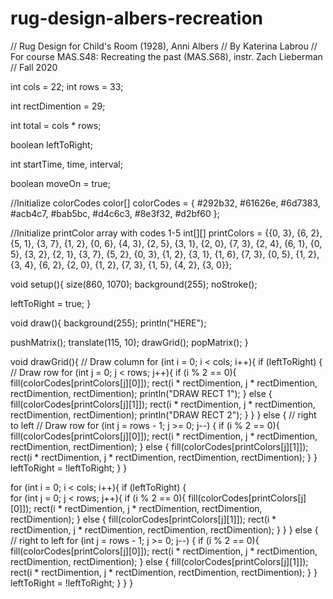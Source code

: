 # rug-design-albers-recreation

// Rug Design for Child's Room (1928), Anni Albers
// By Katerina Labrou 
// For course MAS.S48: Recreating the past (MAS.S68), instr. Zach Lieberman
// Fall 2020


int cols = 22;
int rows = 33;

int rectDimention = 29;

int total = cols * rows;

boolean leftToRight;

int startTime, time, interval;

boolean moveOn = true;

//Initialize colorCodes
color[] colorCodes = { #292b32, 
                       #61626e,
                       #6d7383, 
                       #acb4c7, 
                       #bab5bc, 
                       #d4c6c3, 
                       #8e3f32, 
                       #d2bf60 };
                       
                       
                       
//Initialize printColor array with codes 1-5
int[][] printColors = {{0, 3},
                       {6, 2},
                       {5, 1},
                       {3, 7},
                       {1, 2},
                       {0, 6},
                       {4, 3},
                       {2, 5},
                       {3, 1},
                       {2, 0},
                       {7, 3},
                       {2, 4},
                       {6, 1},
                       {0, 5},
                       {3, 2},
                       {2, 1},
                       {3, 7},
                       {5, 2},
                       {0, 3},
                       {1, 2},
                       {3, 1},
                       {1, 6},
                       {7, 3},
                       {0, 5},
                       {1, 2},
                       {3, 4},
                       {6, 2},
                       {2, 0},
                       {1, 2},
                       {7, 3},
                       {1, 5},
                       {4, 2},
                       {3, 0}};

void setup(){
  size(860, 1070);
  background(255);
  noStroke();
  
  leftToRight = true;
}

void draw(){
  background(255);
  println("HERE");

  pushMatrix();
  translate(115, 10);
  drawGrid();
  popMatrix();
}

void drawGrid(){
  // Draw column
  for (int i = 0; i < cols; i++){
    if (leftToRight) {  
      // Draw row
      for (int j = 0; j < rows; j++){
        if (i % 2 == 0){
          fill(colorCodes[printColors[j][0]]);
          rect(i * rectDimention, j * rectDimention, rectDimention, rectDimention); 
          println("DRAW RECT 1");
      } else {
          fill(colorCodes[printColors[j][1]]);
          rect(i * rectDimention, j * rectDimention, rectDimention, rectDimention);
          println("DRAW RECT 2");
      }
     }
    } else { // right to left
        // Draw row
        for (int j = rows - 1; j >= 0; j--) {
          if (i % 2 == 0){
            fill(colorCodes[printColors[j][0]]);
            rect(i * rectDimention, j * rectDimention, rectDimention, rectDimention);
          } else {
            fill(colorCodes[printColors[j][1]]);
            rect(i * rectDimention, j * rectDimention, rectDimention, rectDimention);
          } 
         }
      leftToRight = !leftToRight;
    }
   }
     
  for (int i = 0; i < cols; i++){
    if (leftToRight) {  
      for (int j = 0; j < rows; j++){
        if (i % 2 == 0){
          fill(colorCodes[printColors[j][0]]);
          rect(i * rectDimention, j * rectDimention, rectDimention, rectDimention);
        } else {
          fill(colorCodes[printColors[j][1]]);
          rect(i * rectDimention, j * rectDimention, rectDimention, rectDimention);
        }
      }
    } else { // right to left
      for (int j = rows - 1; j >= 0; j--) {
        if (i % 2 == 0){
          fill(colorCodes[printColors[j][0]]);
          rect(i * rectDimention, j * rectDimention, rectDimention, rectDimention);
        } else {
          fill(colorCodes[printColors[j][1]]);
          rect(i * rectDimention, j * rectDimention, rectDimention, rectDimention);
        }
      }
      leftToRight = !leftToRight;
     }
  }
}
